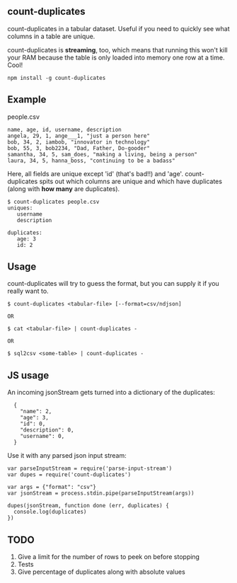 count-duplicates
----------------

count-duplicates in a tabular dataset. Useful if you need to quickly see what columns in a table are unique.

count-duplicates is **streaming**, too, which means that running this won't kill your RAM because the table is only loaded into memory one row at a time. Cool!

```
npm install -g count-duplicates
```

## Example

people.csv
```
name, age, id, username, description
angela, 29, 1, ange___1, "just a person here"
bob, 34, 2, iambob, "innovator in technology"
bob, 55, 3, bob2234, "Dad, Father, Do-gooder"
samantha, 34, 5, sam_does, "making a living, being a person"
laura, 34, 5, hanna_boss, "continuing to be a badass"
```

Here, all fields are unique except 'id' (that's bad!!) and 'age'. count-duplicates spits out which columns are unique and which have duplicates (along with **how many** are duplicates).

```
$ count-duplicates people.csv
uniques:
   username
   description

duplicates:
   age: 3
   id: 2
```

## Usage
count-duplicates will try to guess the format, but you can supply it if you really want to.

```
$ count-duplicates <tabular-file> [--format=csv/ndjson]

OR

$ cat <tabular-file> | count-duplicates -

OR

$ sql2csv <some-table> | count-duplicates -
```

## JS usage

An incoming jsonStream gets turned into a dictionary of the duplicates:

```
  {
    "name": 2,
    "age": 3,
    "id": 0,
    "description": 0,
    "username": 0,
  }
```

Use it with any parsed json input stream:

```
var parseInputStream = require('parse-input-stream')
var dupes = require('count-duplicates')

var args = {"format": "csv"}
var jsonStream = process.stdin.pipe(parseInputStream(args))

dupes(jsonStream, function done (err, duplicates) {
  console.log(duplicates)
})

```

## TODO

1. Give a limit for the number of rows to peek on before stopping
3. Tests
4. Give percentage of duplicates along with absolute values
